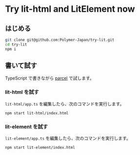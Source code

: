 # Try lit-html and LitElement now

## はじめる

```bash
git clone git@github.com:Polymer-Japan/try-lit.git
cd try-lit
npm i
```

## 書いて試す

TypeScript で書きながら [parcel](https://parceljs.org/) で試します。

### lit-html を試す

`lit-html/app.ts` を編集したら、次のコマンドを実行します。

```bash
npm start lit-html/index.html
```

### lit-element を試す

`lit-element/app.ts` を編集したら、次のコマンドを実行します。

```bash
npm start lit-element/index.html
```
